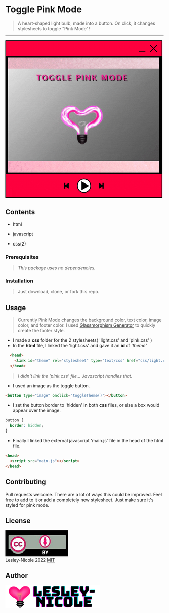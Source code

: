 # Toggle Pink Mode

> A heart-shaped light bulb, made into a button.  On click, it changes stylesheets to toggle "Pink Mode"!
***

![frame](frame-pink-mode.gif)

## Contents

* html
  
* javascript
  
* css(2)

### Prerequisites
  
> *This package uses no dependencies.*

### Installation

> Just download, clone, or fork this repo.

## Usage

> Currently Pink Mode changes the background color, text color, image color, and footer color.
  I used [Glassmorphism Generator](https://hype4.academy/tools/glassmorphism-generator) to quickly
  create the footer style.

* I made a **css** folder for the 2 stylesheets( 'light.css' and 'pink.css' )
* In the **html** file, I linked the 'light.css' and gave it an **id** of *'theme'*
  
```html
  <head>
    <link id="theme" rel="stylesheet" type="text/css" href="css/light.css">
  </head>
```

> *I didn't link the 'pink.css' file... Javascript handles that.*

* I used an image as the toggle button.

```html
<button type="image" onclick="toggleTheme()"></button>
```

* I set the button border to 'hidden' in both **css** files, or else a box would appear over the image.
  
```css
button {
  border: hidden;
}
```

* Finally I linked the external javascript 'main.js' file in the head of the html file.

```html
<head>
  <script src="main.js"></script>
</head>
```

## Contributing

Pull requests welcome. There are a lot of ways this could be improved. Feel free to add to it or add a completely new stylesheet. Just make sure it's styled for pink mode.

## License

![copyright](pink-mode/css/copyright.jpg)\
Lesley-Nicole 2022 [MIT](https://choosealicense.com)

## Author

![lesley-nicole](pink-mode/css/name-icon.png)
